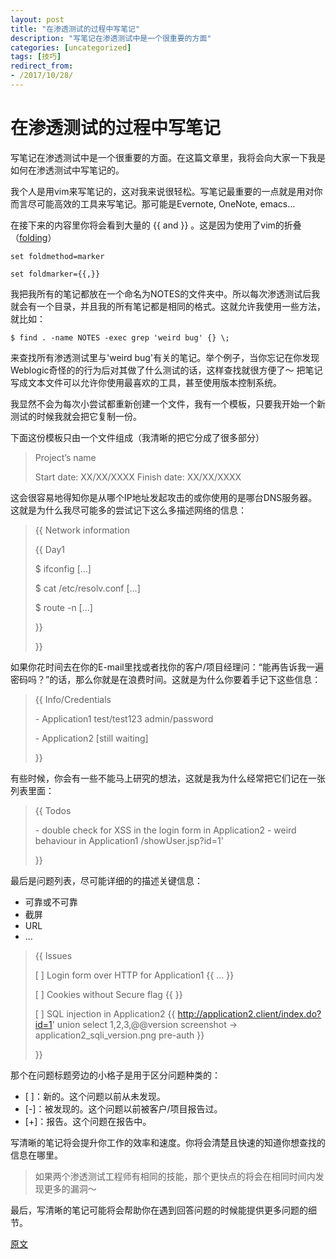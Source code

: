 ```yaml
---
layout: post
title: "在渗透测试的过程中写笔记"
description: "写笔记在渗透测试中是一个很重要的方面"
categories: [uncategorized]
tags: [技巧]
redirect_from:
- /2017/10/28/
---
```


# 在渗透测试的过程中写笔记

写笔记在渗透测试中是一个很重要的方面。在这篇文章里，我将会向大家一下我是如何在渗透测试中写笔记的。

我个人是用vim来写笔记的，这对我来说很轻松。写笔记最重要的一点就是用对你而言尽可能高效的工具来写笔记。那可能是Evernote, OneNote, emacs…

在接下来的内容里你将会看到大量的 {{ and }} 。这是因为使用了vim的折叠（[folding](http://vim.wikia.com/wiki/Folding)）

	set foldmethod=marker

	set foldmarker={{,}}

我把我所有的笔记都放在一个命名为NOTES的文件夹中。所以每次渗透测试后我就会有一个目录，并且我的所有笔记都是相同的格式。这就允许我使用一些方法，就比如：

	$ find . -name NOTES -exec grep 'weird bug' {} \;

来查找所有渗透测试里与'weird bug'有关的笔记。举个例子，当你忘记在你发现Weblogic奇怪的的行为后对其做了什么测试的话，这样查找就很方便了～
把笔记写成文本文件可以允许你使用最喜欢的工具，甚至使用版本控制系统。

我显然不会为每次小尝试都重新创建一个文件，我有一个模板，只要我开始一个新测试的时候我就会把它复制一份。

下面这份模板只由一个文件组成（我清晰的把它分成了很多部分）

> Project’s name
>
> Start date: XX/XX/XXXX
> Finish date: XX/XX/XXXX

这会很容易地得知你是从哪个IP地址发起攻击的或你使用的是哪台DNS服务器。这就是为什么我尽可能多的尝试记下这么多描述网络的信息：

> {{ Network information
> 
> {{ Day1
> 
> \$ ifconfig
> [...]
> 
> \$ cat /etc/resolv.conf
> [...]
> 
> \$ route -n
> [...]
> 
> }}
> 
> }}

如果你花时间去在你的E-mail里找或者找你的客户/项目经理问：“能再告诉我一遍密码吗？”的话，那么你就是在浪费时间。这就是为什么你要着手记下这些信息：

> {{ Info/Credentials
> 
> \- Application1
> test/test123
> admin/password
> 
> \- Application2
> [still waiting]
> 
> }}
 
有些时候，你会有一些不能马上研究的想法，这就是我为什么经常把它们记在一张列表里面：

> {{ Todos
> 
> \- double check for XSS in the login form in Application2
> \- weird behaviour in Application1 /showUser.jsp?id=1'
> 
> }}

最后是问题列表，尽可能详细的的描述关键信息：
- 可靠或不可靠
- 截屏
- URL
- ...

> {{ Issues
> 
> [ ] Login form over HTTP for Application1
> {{
> ...
> }}
> 
> [ ] Cookies without Secure flag 
> {{
> }}
> 
> [ ] SQL injection in Application2
> {{
> http://application2.client/index.do?id=1' union select 1,2,3,@@version
> screenshot -> application2_sqli_version.png
> pre-auth
> }}
> 
> }}

那个在问题标题旁边的小格子是用于区分问题种类的：
- [ ]：新的。这个问题以前从未发现。
- [-]：被发现的。这个问题以前被客户/项目报告过。
- [+]：报告。这个问题在报告中。

写清晰的笔记将会提升你工作的效率和速度。你将会清楚且快速的知道你想查找的信息在哪里。

> 如果两个渗透测试工程师有相同的技能，那个更快点的将会在相同时间内发现更多的漏洞～

最后，写清晰的笔记可能将会帮助你在遇到回答问题的时候能提供更多问题的细节。

[原文](https://blog.pentesterlab.com/keeping-notes-during-a-pentest-security-assessment-code-review-7e6db8091a66)
